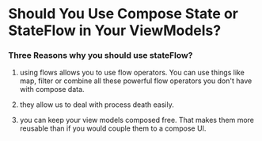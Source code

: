 # Should You Use Compose State or StateFlow in Your ViewModels?

### Three Reasons why you should use stateFlow?

1. using flows allows you to use flow operators. You can use things like map, filter or combine all these powerful flow operators you don't have with compose data.
  
2. they allow us to deal with process death easily.
  
3. you can keep your view models composed free. That makes them more reusable than if you would couple them to a compose UI.
